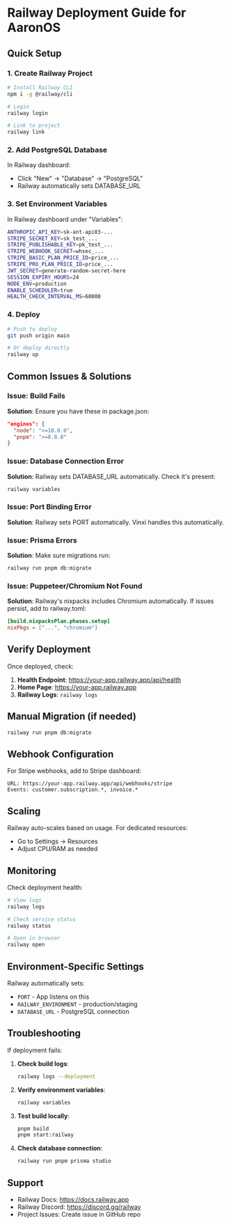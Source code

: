 # Railway Deployment Guide for AaronOS

## Quick Setup

### 1. Create Railway Project
```bash
# Install Railway CLI
npm i -g @railway/cli

# Login
railway login

# Link to project
railway link
```

### 2. Add PostgreSQL Database
In Railway dashboard:
- Click "New" → "Database" → "PostgreSQL"
- Railway automatically sets DATABASE_URL

### 3. Set Environment Variables
In Railway dashboard under "Variables":
```bash
ANTHROPIC_API_KEY=sk-ant-api03-...
STRIPE_SECRET_KEY=sk_test_...
STRIPE_PUBLISHABLE_KEY=pk_test_...
STRIPE_WEBHOOK_SECRET=whsec_...
STRIPE_BASIC_PLAN_PRICE_ID=price_...
STRIPE_PRO_PLAN_PRICE_ID=price_...
JWT_SECRET=generate-random-secret-here
SESSION_EXPIRY_HOURS=24
NODE_ENV=production
ENABLE_SCHEDULER=true
HEALTH_CHECK_INTERVAL_MS=60000
```

### 4. Deploy
```bash
# Push to deploy
git push origin main

# Or deploy directly
railway up
```

## Common Issues & Solutions

### Issue: Build Fails
**Solution**: Ensure you have these in package.json:
```json
"engines": {
  "node": ">=18.0.0",
  "pnpm": ">=8.0.0"
}
```

### Issue: Database Connection Error
**Solution**: Railway sets DATABASE_URL automatically. Check it's present:
```bash
railway variables
```

### Issue: Port Binding Error
**Solution**: Railway sets PORT automatically. Vinxi handles this automatically.

### Issue: Prisma Errors
**Solution**: Make sure migrations run:
```bash
railway run pnpm db:migrate
```

### Issue: Puppeteer/Chromium Not Found
**Solution**: Railway's nixpacks includes Chromium automatically. If issues persist, add to railway.toml:
```toml
[build.nixpacksPlan.phases.setup]
nixPkgs = ["...", "chromium"]
```

## Verify Deployment

Once deployed, check:
1. **Health Endpoint**: https://your-app.railway.app/api/health
2. **Home Page**: https://your-app.railway.app
3. **Railway Logs**: `railway logs`

## Manual Migration (if needed)
```bash
railway run pnpm db:migrate
```

## Webhook Configuration

For Stripe webhooks, add to Stripe dashboard:
```
URL: https://your-app.railway.app/api/webhooks/stripe
Events: customer.subscription.*, invoice.*
```

## Scaling

Railway auto-scales based on usage. For dedicated resources:
- Go to Settings → Resources
- Adjust CPU/RAM as needed

## Monitoring

Check deployment health:
```bash
# View logs
railway logs

# Check service status
railway status

# Open in browser
railway open
```

## Environment-Specific Settings

Railway automatically sets:
- `PORT` - App listens on this
- `RAILWAY_ENVIRONMENT` - production/staging
- `DATABASE_URL` - PostgreSQL connection

## Troubleshooting

If deployment fails:

1. **Check build logs**:
   ```bash
   railway logs --deployment
   ```

2. **Verify environment variables**:
   ```bash
   railway variables
   ```

3. **Test build locally**:
   ```bash
   pnpm build
   pnpm start:railway
   ```

4. **Check database connection**:
   ```bash
   railway run pnpm prisma studio
   ```

## Support

- Railway Docs: https://docs.railway.app
- Railway Discord: https://discord.gg/railway
- Project Issues: Create issue in GitHub repo
